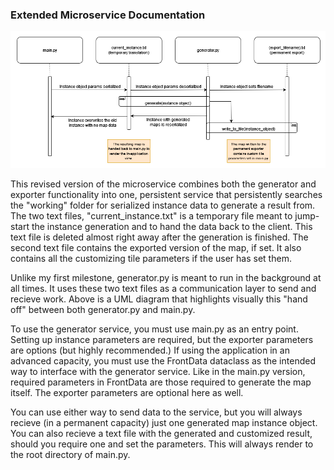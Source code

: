 ### Extended Microservice Documentation
![alt text](https://github.com/hambord/CS361_Term_Project/blob/main/resources/microservice_revised.png?raw=true)

This revised version of the microservice combines both the generator and exporter functionality into one, persistent service that persistently searches the "working" folder for serialized instance data to generate a result from. The two text files, "current_instance.txt" is a temporary file meant to jump-start the instance generation and to hand the data back to the client. This text file is deleted almost right away after the generation is finished. The second text file contains the exported version of the map, if set. It also contains all the customizing tile parameters if the user has set them.

Unlike my first milestone, generator.py is meant to run in the background at all times. It uses these two text files as a communication layer to send and recieve work. Above is a UML diagram that highlights visually this "hand off" between both generator.py and main.py.

To use the generator service, you must use main.py as an entry point. Setting up instance parameters are required, but the exporter parameters are options (but highly recommended.) If using the application in an advanced capacity, you must use the FrontData dataclass as the intended way to interface with the generator service. Like in the main.py version, required parameters in FrontData are those required to generate the map itself. The exporter parameters are optional here as well.

You can use either way to send data to the service, but you will always recieve (in a permanent capacity) just one generated map instance object. You can also recieve a text file with the generated and customized result, should you require one and set the parameters. This will always render to the root directory of main.py.
